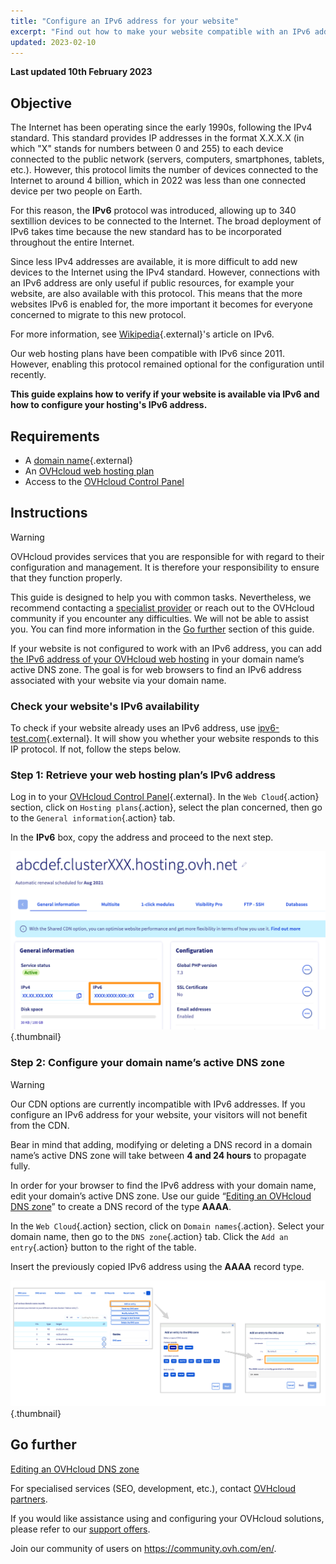 ```yaml
---
title: "Configure an IPv6 address for your website"
excerpt: "Find out how to make your website compatible with an IPv6 address"
updated: 2023-02-10
---
```


**Last updated 10th February 2023**

## Objective

The Internet has been operating since the early 1990s, following the IPv4 standard. This standard provides IP addresses in the format X.X.X.X (in which "X" stands for numbers between 0 and 255) to each device connected to the public network (servers, computers, smartphones, tablets, etc.). However, this protocol limits the number of devices connected to the Internet to around 4 billion, which in 2022 was less than one connected device per two people on Earth.

For this reason, the **IPv6** protocol was introduced, allowing up to 340 sextillion devices to be connected to the Internet. The broad deployment of IPv6 takes time because the new standard has to be incorporated throughout the entire Internet.

Since less IPv4 addresses are available, it is more difficult to add new devices to the Internet using the IPv4 standard. However, connections with an IPv6 address are only useful if public resources, for example your website, are also available with this protocol. This means that the more websites IPv6 is enabled for, the more important it becomes for everyone concerned to migrate to this new protocol.

For more information, see [Wikipedia](https://en.wikipedia.org/wiki/IPv6){.external}'s article on IPv6.

Our web hosting plans have been compatible with IPv6 since 2011. However, enabling this protocol remained optional for the configuration until recently. 

**This guide explains how to verify if your website is available via IPv6 and how to configure your hosting's IPv6 address.**

## Requirements

- A [domain name](https://www.ovhcloud.com/asia/domains/){.external}
- An [OVHcloud web hosting plan](https://www.ovhcloud.com/asia/web-hosting/)
- Access to the [OVHcloud Control Panel](https://ca.ovh.com/auth/?action=gotomanager&from=https://www.ovh.com/asia/&ovhSubsidiary=asia)

## Instructions

> [!warning]
>
> OVHcloud provides services that you are responsible for with regard to their configuration and management. It is therefore your responsibility to ensure that they function properly.
>
> This guide is designed to help you with common tasks. Nevertheless, we recommend contacting a [specialist provider](https://partner.ovhcloud.com/asia/directory/) or reach out to the OVHcloud community if you encounter any difficulties. We will not be able to assist you. You can find more information in the [Go further](#go-further) section of this guide.
>

If your website is not configured to work with an IPv6 address, you can add [the IPv6 address of your OVHcloud web hosting](/pages/web_cloud/web_hosting/clusters_and_shared_hosting_IP) in your domain name’s active DNS zone. The goal is for web browsers to find an IPv6 address associated with your website via your domain name.

### Check your website's IPv6 availability

To check if your website already uses an IPv6 address, use [ipv6-test.com](https://ipv6-test.com/validate.php){.external}. It will show you whether your website responds to this IP protocol. If not, follow the steps below.

### Step 1: Retrieve your web hosting plan’s IPv6 address

Log in to your [OVHcloud Control Panel](https://ca.ovh.com/auth/?action=gotomanager&from=https://www.ovh.com/asia/&ovhSubsidiary=asia){.external}. In the `Web Cloud`{.action} section, click on `Hosting plans`{.action}, select the plan concerned, then go to the `General information`{.action} tab.

In the **IPv6** box, copy the address and proceed to the next step.

![IPv6](images/ipv6_01.png){.thumbnail}

### Step 2: Configure your domain name’s active DNS zone

> [!warning]
>
> Our CDN options are currently incompatible with IPv6 addresses. If you configure an IPv6 address for your website, your visitors will not benefit from the CDN.
>
> Bear in mind that adding, modifying or deleting a DNS record in a domain name’s active DNS zone will take between **4 and 24 hours** to propagate fully.
>

In order for your browser to find the IPv6 address with your domain name, edit your domain’s active DNS zone. Use our guide “[Editing an OVHcloud DNS zone](/pages/web_cloud/domains/dns_zone_edit#edit-your-domain-names-ovhcloud-dns-zone)” to create a DNS record of the type **AAAA**.

In the `Web Cloud`{.action} section, click on `Domain names`{.action}. Select your domain name, then go to the `DNS zone`{.action} tab. Click the `Add an entry`{.action} button to the right of the table. 

Insert the previously copied IPv6 address using the **AAAA** record type.

![IPv6](images/ipv6_02.png){.thumbnail}

## Go further <a name="go-further"></a>

[Editing an OVHcloud DNS zone](/pages/web_cloud/domains/dns_zone_edit#edit-your-domain-names-ovhcloud-dns-zone)

For specialised services (SEO, development, etc.), contact [OVHcloud partners](https://partner.ovhcloud.com/asia/directory/).

If you would like assistance using and configuring your OVHcloud solutions, please refer to our [support offers](https://www.ovhcloud.com/asia/support-levels/).

Join our community of users on <https://community.ovh.com/en/>.